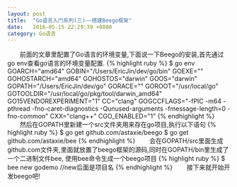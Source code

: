 ```yaml
---
layout: post
title:  "Go语言入门系列(三)——搭建Beego框架"
date:   2016-05-15 22:29:39 +0800
category: Go语言
---
```

<p>
　　前面的文章里配置了Go语言的环境变量,下面说一下Beego的安装,首先通过go env查看go语言的环境变量配置.
{% highlight ruby %}
$ go env
GOARCH="amd64"
GOBIN="/Users/EricJin/dev/go/bin"
GOEXE=""
GOHOSTARCH="amd64"
GOHOSTOS="darwin"
GOOS="darwin"
GOPATH="/Users/EricJin/dev/go"
GORACE=""
GOROOT="/usr/local/go"
GOTOOLDIR="/usr/local/go/pkg/tool/darwin_amd64"
GO15VENDOREXPERIMENT="1"
CC="clang"
GOGCCFLAGS="-fPIC -m64 -pthread -fno-caret-diagnostics -Qunused-arguments -fmessage-length=0 -fno-common"
CXX="clang++"
CGO_ENABLED="1"
{% endhighlight %}
　　然后在GOPATH里新建一个src文件夹用来存在go项目,执行以下语句
{% highlight ruby %}
$ go get github.com/astaxie/beego
$ go get github.com/astaxie/bee
{% endhighlight %}
　　会在GOPATH/src里面生成github.com文件夹,里面就放置了beego框架的源码,同时在GOPATH/bin里生成了一个二进制文件bee,
使用bee命令生成一个beego项目
{% highlight ruby %}
$ bee new godemo //new后面是项目名
{% endhighlight %}
　　接下来就开始开发beego吧!
</p>